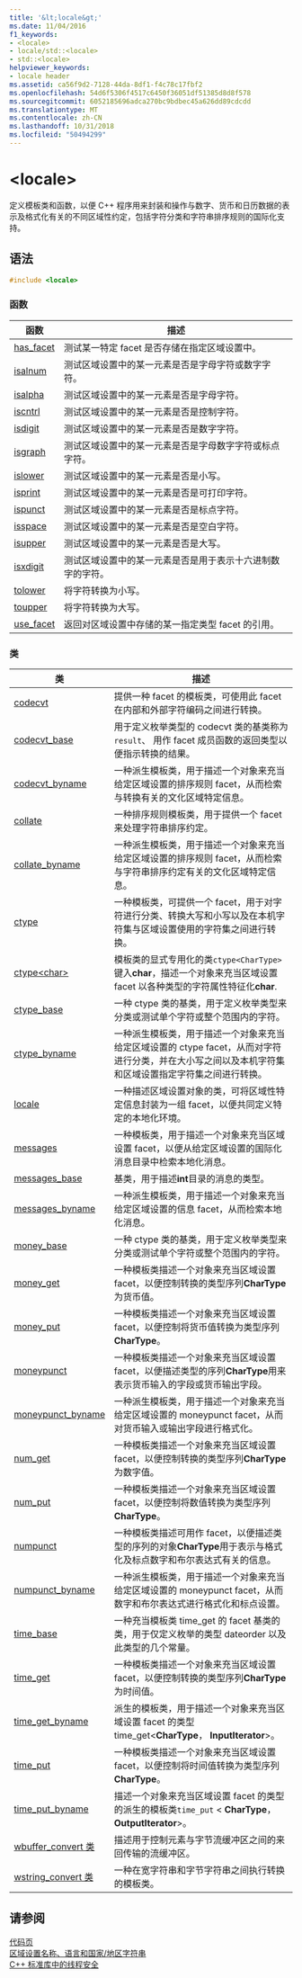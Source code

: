 ```yaml
---
title: '&lt;locale&gt;'
ms.date: 11/04/2016
f1_keywords:
- <locale>
- locale/std::<locale>
- std::<locale>
helpviewer_keywords:
- locale header
ms.assetid: ca56f9d2-7128-44da-8df1-f4c78c17fbf2
ms.openlocfilehash: 54d6f5306f4517c6450f36051df51385d8d8f578
ms.sourcegitcommit: 6052185696adca270bc9bdbec45a626dd89cdcdd
ms.translationtype: MT
ms.contentlocale: zh-CN
ms.lasthandoff: 10/31/2018
ms.locfileid: "50494299"
---
```

# <a name="ltlocalegt"></a>&lt;locale&gt;

定义模板类和函数，以便 C++ 程序用来封装和操作与数字、货币和日历数据的表示及格式化有关的不同区域性约定，包括字符分类和字符串排序规则的国际化支持。

## <a name="syntax"></a>语法

```cpp
#include <locale>

```

### <a name="functions"></a>函数

|函数|描述|
|-|-|
|[has_facet](../standard-library/locale-functions.md#has_facet)|测试某一特定 facet 是否存储在指定区域设置中。|
|[isalnum](../standard-library/locale-functions.md#isalnum)|测试区域设置中的某一元素是否是字母字符或数字字符。|
|[isalpha](../standard-library/locale-functions.md#isalpha)|测试区域设置中的某一元素是否是字母字符。|
|[iscntrl](../standard-library/locale-functions.md#iscntrl)|测试区域设置中的某一元素是否是控制字符。|
|[isdigit](../standard-library/locale-functions.md#isdigit)|测试区域设置中的某一元素是否是数字字符。|
|[isgraph](../standard-library/locale-functions.md#isgraph)|测试区域设置中的某一元素是否是字母数字字符或标点字符。|
|[islower](../standard-library/locale-functions.md#islower)|测试区域设置中的某一元素是否是小写。|
|[isprint](../standard-library/locale-functions.md#isprint)|测试区域设置中的某一元素是否是可打印字符。|
|[ispunct](../standard-library/locale-functions.md#ispunct)|测试区域设置中的某一元素是否是标点字符。|
|[isspace](../standard-library/locale-functions.md#isspace)|测试区域设置中的某一元素是否是空白字符。|
|[isupper](../standard-library/locale-functions.md#isupper)|测试区域设置中的某一元素是否是大写。|
|[isxdigit](../standard-library/locale-functions.md#isxdigit)|测试区域设置中的某一元素是否是用于表示十六进制数字的字符。|
|[tolower](../standard-library/locale-functions.md#tolower)|将字符转换为小写。|
|[toupper](../standard-library/locale-functions.md#toupper)|将字符转换为大写。|
|[use_facet](../standard-library/locale-functions.md#use_facet)|返回对区域设置中存储的某一指定类型 facet 的引用。|

### <a name="classes"></a>类

|类|描述|
|-|-|
|[codecvt](../standard-library/codecvt-class.md)|提供一种 facet 的模板类，可使用此 facet 在内部和外部字符编码之间进行转换。|
|[codecvt_base](../standard-library/codecvt-base-class.md)|用于定义枚举类型的 codecvt 类的基类称为`result`、 用作 facet 成员函数的返回类型以便指示转换的结果。|
|[codecvt_byname](../standard-library/codecvt-byname-class.md)|一种派生模板类，用于描述一个对象来充当给定区域设置的排序规则 facet，从而检索与转换有关的文化区域特定信息。|
|[collate](../standard-library/collate-class.md)|一种排序规则模板类，用于提供一个 facet 来处理字符串排序约定。|
|[collate_byname](../standard-library/collate-byname-class.md)|一种派生模板类，用于描述一个对象来充当给定区域设置的排序规则 facet，从而检索与字符串排序约定有关的文化区域特定信息。|
|[ctype](../standard-library/ctype-class.md)|一种模板类，可提供一个 facet，用于对字符进行分类、转换大写和小写以及在本机字符集与区域设置使用的字符集之间进行转换。|
|[ctype\<char>](../standard-library/ctype-char-class.md)|模板类的显式专用化的类`ctype<CharType>`键入**char**，描述一个对象来充当区域设置 facet 以各种类型的字符属性特征化**char**.|
|[ctype_base](../standard-library/ctype-base-class.md)|一种 ctype 类的基类，用于定义枚举类型来分类或测试单个字符或整个范围内的字符。|
|[ctype_byname](../standard-library/ctype-byname-class.md)|一种派生模板类，用于描述一个对象来充当给定区域设置的 ctype facet，从而对字符进行分类，并在大小写之间以及本机字符集和区域设置指定字符集之间进行转换。|
|[locale](../standard-library/locale-class.md)|一种描述区域设置对象的类，可将区域性特定信息封装为一组 facet，以便共同定义特定的本地化环境。|
|[messages](../standard-library/messages-class.md)|一种模板类，用于描述一个对象来充当区域设置 facet，以便从给定区域设置的国际化消息目录中检索本地化消息。|
|[messages_base](../standard-library/messages-base-class.md)|基类，用于描述**int**目录的消息的类型。|
|[messages_byname](../standard-library/messages-byname-class.md)|一种派生模板类，用于描述一个对象来充当给定区域设置的信息 facet，从而检索本地化消息。|
|[money_base](../standard-library/money-base-class.md)|一种 ctype 类的基类，用于定义枚举类型来分类或测试单个字符或整个范围内的字符。|
|[money_get](../standard-library/money-get-class.md)|一种模板类描述一个对象来充当区域设置 facet，以便控制转换的类型序列**CharType**为货币值。|
|[money_put](../standard-library/money-put-class.md)|一种模板类描述一个对象来充当区域设置 facet，以便控制将货币值转换为类型序列**CharType**。|
|[moneypunct](../standard-library/moneypunct-class.md)|一种模板类描述一个对象来充当区域设置 facet，以便描述类型的序列**CharType**用来表示货币输入的字段或货币输出字段。|
|[moneypunct_byname](../standard-library/moneypunct-byname-class.md)|一种派生模板类，用于描述一个对象来充当给定区域设置的 moneypunct facet，从而对货币输入或输出字段进行格式化。|
|[num_get](../standard-library/num-get-class.md)|一种模板类描述一个对象来充当区域设置 facet，以便控制转换的类型序列**CharType**为数字值。|
|[num_put](../standard-library/num-put-class.md)|一种模板类描述一个对象来充当区域设置 facet，以便控制将数值转换为类型序列**CharType**。|
|[numpunct](../standard-library/numpunct-class.md)|一种模板类描述可用作 facet，以便描述类型的序列的对象**CharType**用于表示与格式化及标点数字和布尔表达式有关的信息。|
|[numpunct_byname](../standard-library/numpunct-byname-class.md)|一种派生模板类，用于描述一个对象来充当给定区域设置的 moneypunct facet，从而数字和布尔表达式进行格式化和标点设置。|
|[time_base](../standard-library/time-base-class.md)|一种充当模板类 time_get 的 facet 基类的类，用于仅定义枚举的类型 dateorder 以及此类型的几个常量。|
|[time_get](../standard-library/time-get-class.md)|一种模板类描述一个对象来充当区域设置 facet，以便控制转换的类型序列**CharType**为时间值。|
|[time_get_byname](../standard-library/time-get-byname-class.md)|派生的模板类，用于描述一个对象来充当区域设置 facet 的类型 time_get\<**CharType**， **InputIterator**>。|
|[time_put](../standard-library/time-put-class.md)|一种模板类描述一个对象来充当区域设置 facet，以便控制将时间值转换为类型序列**CharType**。|
|[time_put_byname](../standard-library/time-put-byname-class.md)|描述一个对象来充当区域设置 facet 的类型的派生的模板类`time_put` \< **CharType**， **OutputIterator**>。|
|[wbuffer_convert 类](../standard-library/wbuffer-convert-class.md)|描述用于控制元素与字节流缓冲区之间的来回传输的流缓冲区。|
|[wstring_convert 类](../standard-library/wstring-convert-class.md)|一种在宽字符串和字节字符串之间执行转换的模板类。|

## <a name="see-also"></a>请参阅

[代码页](../c-runtime-library/code-pages.md)<br/>
[区域设置名称、语言和国家/地区字符串](../c-runtime-library/locale-names-languages-and-country-region-strings.md)<br/>
[C++ 标准库中的线程安全](../standard-library/thread-safety-in-the-cpp-standard-library.md)<br/>
